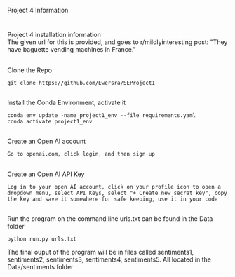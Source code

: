 Project 4 Information

#
Project 4 installation information <br>
The given url for this is provided, and goes to r/mildlyinteresting post: "They have baguette vending machines in France."

##
Clone the Repo

```
git clone https://github.com/Ewersra/SEProject1
```

##
Install the Conda Environment, activate it

```
conda env update -name project1_env --file requirements.yaml
conda activate project1_env
```

##
Create an Open AI account

```
Go to openai.com, click login, and then sign up
```

##
Create an Open AI API Key

```
Log in to your open AI account, click on your profile icon to open a dropdown menu, select API Keys, select "+ Create new secret key", copy the key and save it somewhere for safe keeping, use it in your code
```

##
Run the program on the command line
urls.txt can be found in the Data folder

```
python run.py urls.txt
``` 

The final ouput of the program will be in files called sentiments1, sentiments2, sentiments3, sentiments4, sentiments5. All located in the Data/sentiments folder
